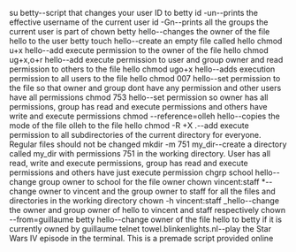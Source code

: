 su betty--script that changes your user ID to betty
id -un--prints the effective username of the current user
id -Gn--prints all the groups the current user is part of
chown betty hello--changes the owner of the file hello to the user betty
touch hello--create an empty file called hello
chmod u+x hello--add execute permission to the owner of the file hello
chmod ug+x,o+r hello--add execute permission to user and group owner and read permission to others to the file hello
chmod ugo+x hello--adds execution permission to all users to the file hello
chmod 007 hello--set permission to the file so that owner and group dont have any permission and other users have all permissions
chmod 753 hello--set permission so owner has all permissions, group has read and execute permissions and others have write and execute permissions
chmod --reference=olleh hello--copies the mode of the file olleh to the file hello
chmod -R +X .--add execute permission to all subdirectories of the current directory for everyone. Regular files should not be changed
mkdir -m 751 my_dir--create a directory called my_dir with permissions 751 in the working directory. User has all read, write and execute permissions, group has read and execute permissions and others have just execute permission
chgrp school hello--change group owner to school for the file owner
chown vincent:staff *--change owner to vincent and the group owner to staff for all the files and directories in the working directory
chown -h vincent:staff _hello--change the owner and group owner of hello to vincent and staff respectively
chown --from=guillaume betty hello--change owner of the file hello to betty if it is currently owned by guillaume
telnet towel.blinkenlights.nl--play the Star Wars IV episode in the terminal. This is a premade script provided online